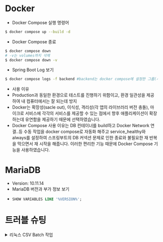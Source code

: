 # Docker
- Docker Compose 실행 명령어
```bash
$ docker compose up --build -d
```
- Docker Compose 종료
``` bash
$ docker compose down
# -v는 volumes까지 삭제
$ docker compose down -v
```

- Spring Boot Log 보기
```bash
$ docker compose logs -f backend #backend는 docker compose에 설정한 그룹(서비스) 이름, DNS 이름
```

- 사용 이유
 - Production과 동일한 환경으로 테스트를 진행하기 위함이고, 환경 일관성을 제공하여 내 컴퓨터에서는 잘 되는데 방지
 - Docker는 확장성(sacle out), 이식성, 격리성(각 앱의 라이브러리 버전 충돌), 마이크로 서비스에 각각의 서비스를 제공할 수 있는 점에서 향후 애플리케이션이 확장하는데 유연함을 제공하기 때문에 선택하였습니다.
 - Docker Compose 사용 이유는 DB 컨테이너를 build하고 Docker Network 연결..등 수동 작업을 docker compose로 자동화 해주고 service_healthy와 always를 설정하여 스프링부트의 DB 커넥션 문제로 인한 종료와  불필요한 재 반복을 막으면서 재 시작을 해줍니다. 이러한 편리한 기능 때문에 Docker Compose 기능을 사용하였습니다. 


# MariaDB
- Version: 10.11.14
- MariaDB 버전과 부가 정보 보기
- ```sql
  SHOW VARIABLES LIKE '%VERSION%';
  ```



# 트러블 슈팅
<details>
 <summary>리눅스 CSV Batch 작업</summary>
  - CSV 파일 인코딩 확인 후 변환
 
  ```bash
 #파일이 UTF-8로 인코딩 되어 있는지 확인
 file -i recipe_data_241226.csv

 #시스템 인코딩 변경
 LANG="ko_KR.UTF-8"

#윈도우에서는 CSV파일을 CRLF(\r\n) 줄 바꿈 사용, 리눅스는 LF(\n)만 사용하기에 줄바꿈 변환
 sudo apt install dos2unix
 dos2unix recipe_data_241226.csv

 #권한 변경
 chmod +r recipe_data_241226.csv
  ```


 - 컴포즈로 작성된 백엔드 로그 결과
 ```bash
 studio-recipe  | Caused by: java.sql.SQLSyntaxErrorException: (conn=4) Data too long for column 'ckg_mtrl_cn' at row 1
studio-recipe  |        at org.mariadb.jdbc.export.ExceptionFactory.createException(ExceptionFactory.java:289) ~[mariadb-java-client-3.5.5.jar!/:na]
studio-recipe  |        at org.mariadb.jdbc.export.ExceptionFactory.create(ExceptionFactory.java:378) ~[mariadb-java-client-3.5.5.jar!/:na]
studio-recipe  |        at org.mariadb.jdbc.message.ClientMessage.readPacket(ClientMessage.java:187) ~[mariadb-java-client-3.5.5.jar!/:na]
studio-recipe  |        at org.mariadb.jdbc.client.impl.StandardClient.readPacket(StandardClient.java:1380) ~[mariadb-java-client-3.5.5.jar!/:na]
studio-recipe  |        at org.mariadb.jdbc.client.impl.StandardClient.readResults(StandardClient.java:1319) ~[mariadb-java-client-3.5.5.jar!/:na]
studio-recipe  |        at org.mariadb.jdbc.client.impl.StandardClient.readResponse(StandardClient.java:1238) ~[mariadb-java-client-3.5.5.jar!/:na]
studio-recipe  |        at org.mariadb.jdbc.client.impl.StandardClient.execute(StandardClient.java:1162) ~[mariadb-java-client-3.5.5.jar!/:na]
studio-recipe  |        at org.mariadb.jdbc.ClientPreparedStatement.executeInternal(ClientPreparedStatement.java:87) ~[mariadb-java-client-3.5.5.jar!/:na]
studio-recipe  |        at org.mariadb.jdbc.ClientPreparedStatement.executeLargeUpdate(ClientPreparedStatement.java:307) ~[mariadb-java-client-3.5.5.jar!/:na]
studio-recipe  |        at org.mariadb.jdbc.ClientPreparedStatement.executeUpdate(ClientPreparedStatement.java:284) ~[mariadb-java-client-3.5.5.jar!/:na]
studio-recipe  |        at com.zaxxer.hikari.pool.ProxyPreparedStatement.executeUpdate(ProxyPreparedStatement.java:61) ~[HikariCP-6.3.2.jar!/:na]
studio-recipe  |        at com.zaxxer.hikari.pool.HikariProxyPreparedStatement.executeUpdate(HikariProxyPreparedStatement.java) ~[HikariCP-6.3.2.jar!/:na]
studio-recipe  |        at org.hibernate.engine.jdbc.internal.ResultSetReturnImpl.executeUpdate(ResultSetReturnImpl.java:194) ~[hibernate-core-6.6.26.Final.jar!/:6.6.26.Final]
studio-recipe  |        ... 161 common frames omitted
studio-recipe  |
studio-recipe  | 2025-10-11T08:46:48.384Z  INFO 1 --- [nio-8080-exec-1] o.s.batch.core.step.AbstractStep         : Step: [recipeDataMigrationStep] executed in 405ms
studio-recipe  | 2025-10-11T08:46:48.405Z  INFO 1 --- [nio-8080-exec-1] o.s.b.c.l.s.TaskExecutorJobLauncher      : Job: [SimpleJob: [name=recipeDataMigrationJob]] completed with the following parameters: [{'jobId':'{value=1760172407885, type=class java.lang.String, identifying=true}','run.id':'{value=1760172407886, type=class java.lang.Long, identifying=true}'}] and the following status: [FAILED] in 444ms
studio-recipe  | 2025-10-11T08:46:48.405Z  INFO 1 --- [nio-8080-exec-1] c.recipe.controller.BatchJobController   : Batch Job 'recipeDataMigrationJob' 실행 완료. Status: FAILED
 ```

- [Data too long for column] 최대 길이 문제
  ```java
  @Lob // Lob으로 되어 있었지만 해당 컬럼의 크기 문제 때문에 TEXT 명시적으로 적용
    @Column(name = "ckg_mtrl_cn", columnDefinition = "TEXT") 
  ```

  
</details>
